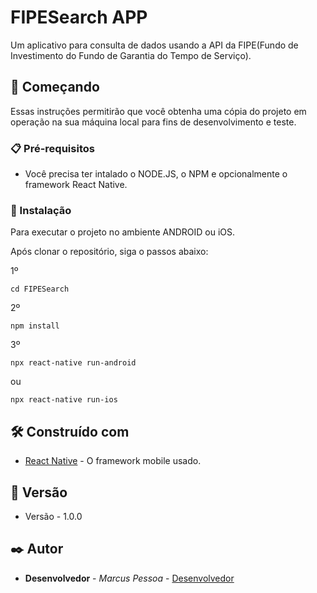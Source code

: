 # FIPESearch APP

Um aplicativo para consulta de dados usando a API da FIPE(Fundo de Investimento do Fundo de Garantia do Tempo de Serviço).

## 🚀 Começando

Essas instruções permitirão que você obtenha uma cópia do projeto em operação na sua máquina local para fins de desenvolvimento e teste.

### 📋 Pré-requisitos

- Você precisa ter intalado o NODE.JS, o NPM e opcionalmente o framework React Native.


### 🔧 Instalação

Para executar o projeto no ambiente ANDROID ou iOS.

Após clonar o repositório, siga o passos abaixo:

1º
```
cd FIPESearch
```

2º
```
npm install
```

3º
```
npx react-native run-android
```
ou
```
npx react-native run-ios
```


## 🛠️ Construído com

* [React Native](https://reactnative.dev/docs/0.71/environment-setup) - O framework mobile usado.


## 📌 Versão

- Versão - 1.0.0


## ✒️ Autor

* **Desenvolvedor** - *Marcus Pessoa* - [Desenvolvedor](https://github.com/linkParaPerfil)
